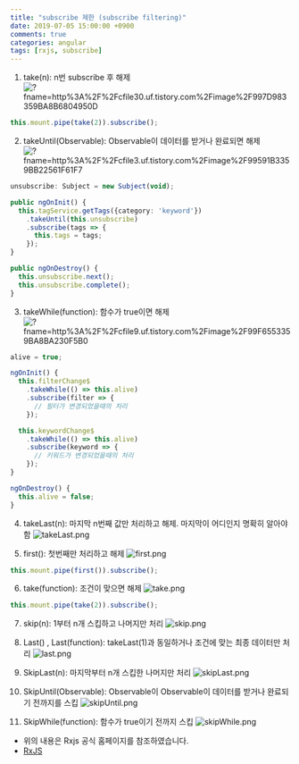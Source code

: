 ```yaml
---
title: "subscribe 제한 (subscribe filtering)"
date: 2019-07-05 15:00:00 +0900
comments: true
categories: angular
tags: [rxjs, subscribe]
---
```



1. take(n): n번 subscribe 후 해제
![?fname=http%3A%2F%2Fcfile30.uf.tistory.com%2Fimage%2F997D983359BA8B6804950D](http://img1.daumcdn.net/thumb/R1920x0/?fname=http%3A%2F%2Fcfile30.uf.tistory.com%2Fimage%2F997D983359BA8B6804950D)

```ts
this.mount.pipe(take(2)).subscribe();
```

2. takeUntil(Observable): Observable이 데이터를 받거나 완료되면 해제
![?fname=http%3A%2F%2Fcfile3.uf.tistory.com%2Fimage%2F99591B3359BB22561F61F7](http://img1.daumcdn.net/thumb/R1920x0/?fname=http%3A%2F%2Fcfile3.uf.tistory.com%2Fimage%2F99591B3359BB22561F61F7)

```ts
unsubscribe: Subject = new Subject(void);

public ngOnInit() {
  this.tagService.getTags({category: 'keyword'})
    .takeUntil(this.unsubscribe)
    .subscribe(tags => {
      this.tags = tags;
    });
}

public ngOnDestroy() {
  this.unsubscribe.next();
  this.unsubscribe.complete();
}
```

3. takeWhile(function): 함수가 true이면 해제
![?fname=http%3A%2F%2Fcfile9.uf.tistory.com%2Fimage%2F99F6553359BA8BA230F5B0](http://img1.daumcdn.net/thumb/R1920x0/?fname=http%3A%2F%2Fcfile9.uf.tistory.com%2Fimage%2F99F6553359BA8BA230F5B0)

```ts
alive = true;

ngOnInit() {
  this.filterChange$
    .takeWhile(() => this.alive)
    .subscribe(filter => {
      // 필터가 변경되었을때의 처리
    });

  this.keywordChange$
    .takeWhile(() => this.alive)
    .subscribe(keyword => {
      // 키워드가 변경되었을때의 처리
    });
}

ngOnDestroy() {
  this.alive = false;
}
```

4. takeLast(n): 마지막 n번째 값만 처리하고 해제. 마지막이 어디인지 명확히 알아야 함
![takeLast.png](https://rxjs-dev.firebaseapp.com/assets/images/marble-diagrams/takeLast.png)

5. first(): 첫번째만 처리하고 해제
![first.png](https://rxjs-dev.firebaseapp.com/assets/images/marble-diagrams/first.png)

```ts
this.mount.pipe(first()).subscribe();
```

6. take(function): 조건이 맞으면 해제
![take.png](https://rxjs-dev.firebaseapp.com/assets/images/marble-diagrams/take.png)

```ts
this.mount.pipe(take(2)).subscribe();
```

7. skip(n): 1부터 n개  스킵하고 나머지만 처리
![skip.png](https://rxjs-dev.firebaseapp.com/assets/images/marble-diagrams/skip.png)


8. Last() , Last(function): takeLast(1)과 동일하거나 조건에 맞는 최종 데이터만 처리
![last.png](https://rxjs-dev.firebaseapp.com/assets/images/marble-diagrams/last.png)


9. SkipLast(n):  마지막부터 n개 스킵한 나머지만 처리
![skipLast.png](https://rxjs-dev.firebaseapp.com/assets/images/marble-diagrams/skipLast.png)


10. SkipUntil(Observable): Observable이 Observable이 데이터를 받거나 완료되기 전까지를 스킵
![skipUntil.png](https://rxjs-dev.firebaseapp.com/assets/images/marble-diagrams/skipUntil.png)


11. SkipWhile(function): 함수가 true이기 전까지 스킵
![skipWhile.png](https://rxjs-dev.firebaseapp.com/assets/images/marble-diagrams/skipWhile.png)


* 위의 내용은 Rxjs 공식 홈페이지를 참조하였습니다.
* [RxJS](https://rxjs-dev.firebaseapp.com/api/operators)

